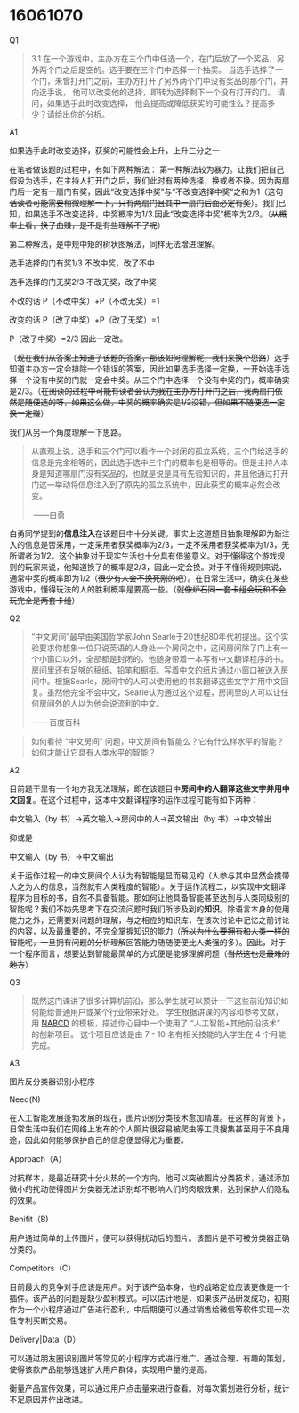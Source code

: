 # 16061070
Q1
>3.1 在一个游戏中，主办方在三个门中任选一个，在门后放了一个奖品，另外两个门之后是空的。选手要在三个门中选择一个抽奖。 当选手选择了一个门，未曾打开门之前，主办方打开了另外两个门中没有奖品的那个门，并向选手说， 他可以改变他的选择，即转为选择剩下一个没有打开的门。 请问，如果选手此时改变选择， 他会提高或降低获奖的可能性么？提高多少？请给出你的分析。 

A1

如果选手此时改变选择，获奖的可能性会上升，上升三分之一

在笔者做该题的过程中，有如下两种解法：
第一种解法较为暴力。让我们把自己假设为选手，在主持人打开门之后，我们此时有两种选择，换或者不换。因为两扇门后一定有一扇门有奖，因此“改变选择中奖”与“不改变选择中奖“之和为1（~~这句话读者可能需要稍微理解一下，只有两扇门且其中一扇门后面必定有奖~~）。我们已知，如果选手不改变选择，中奖概率为1/3.因此“改变选择中奖”概率为2/3。（~~从概率上看，换了血赚，是不是有些理解不了呢~~）

第二种解法，是中规中矩的树状图解法，同样无法增进理解。

选手选择的门有奖1/3  不改中奖，改了不中

选手选择的门无奖2/3  不改无奖，改了中奖

不改的话 P（不改中奖）+P（不改无奖）=1

改变的话 P（改了中奖）+P（改了无奖）=1

P（改了中奖）=2/3 因此一定改。

（~~现在我们从答案上知道了该题的答案，那该如何理解呢，我们来换个思路~~）选手知道主办方一定会排除一个错误的答案，因此如果选手选择一定换，一开始选手选择一个没有中奖的门就一定会中奖。从三个门中选择一个没有中奖的门，概率确实是2/3。（~~在阅读的过程中可能有读者会认为我在主办方打开门之后，我两扇门依然是随便选的呀，如果这么做，中奖的概率确实是1/2没错，但如果不随便选一定换一定赚~~）

我们从另一个角度理解一下思路。

>从直观上说，选手和三个门可以看作一个封闭的孤立系统，三个门给选手的信息是完全相等的，因此选手选中三个门的概率也是相等的。但是主持人本身是知道哪扇门没有奖品的，也就是说是具有先验知识的，并且他通过打开门这一举动将信息注入到了原先的孤立系统中，因此获奖的概率必然会改变。
>
>​																——白勇 

白勇同学提到的**信息注入**在该题目中十分关键。事实上这道题目抽象理解即为新注入的信息是否采用，一定采用者获奖概率为2/3，一定不采用者获奖概率为1/3，无所谓者为1/2。这个抽象对于现实生活也十分具有借鉴意义。对于懂得这个游戏规则的玩家来说，他知道换了的概率是2/3，因此一定会换。对于不懂得规则来说，通常中奖的概率即为1/2（~~很少有人会不换死刚的吧~~）。在日常生活中，确实在某些游戏中，懂得玩法的人的胜利概率是要高一些。（~~就像炉石同一套卡组会玩和不会玩完全是两套卡组~~）

Q2

> “中文房间”最早由美国哲学家John Searle于20世纪80年代初提出。这个实验要求你想象一位只说英语的人身处一个房间之中，这间房间除了门上有一个小窗口以外，全部都是封闭的。他随身带着一本写有中文翻译程序的书。房间里还有足够的稿纸、铅笔和橱柜。写着中文的纸片通过小窗口被送入房间中。根据Searle，房间中的人可以使用他的书来翻译这些文字并用中文回复。虽然他完全不会中文，Searle认为通过这个过程，房间里的人可以让任何房间外的人以为他会说流利的中文。 
>
> ​																	——百度百科

> 如何看待 “中文房间” 问题，中文房间有智能么？它有什么样水平的智能？如何才能让它具有人类水平的智能？ 

A2

目前题干里有一个地方我无法理解，即在该题目中**房间中的人翻译这些文字并用中文回复**。在这个过程中，这本中文翻译程序的运作过程可能有如下两种：

中文输入（by 书）->英文输入->房间中的人->英文输出（by 书）->中文输出

抑或是

中文输入（by 书）->中文输出

关于运作过程一的中文房间个人认为有智能是显而易见的（人参与其中显然会携带人之为人的信息，当然就有人类程度的智能）。关于运作流程二，以实现中文翻译程序为目标的书，自然不具备智能。那如何让他具备智能甚至达到与人类同级别的智能呢？我们不妨先思考下在交流问题时我们所涉及到的**知识**。除语言本身的使用能力之外，还需要对问题的理解，与之相应的知识库，在该次讨论中记忆之前讨论的内容，以及最重要的，不完全掌握知识的能力（~~所以为什么要拥有和人类一样的智能呢，一旦拥有问题的分析理解回答能力随随便便比人类强的多~~）。因此，对于一个程序而言，想要达到智能最简单的方式便是能够理解问题（~~当然这也是最难的地方~~）

Q3

> 既然这门课讲了很多计算机前沿，那么学生就可以预计一下这些前沿知识如何能给普通用户或某个行业带来好处。 学生根据讲课的内容和参考文献，用 [NABCD](https://www.cnblogs.com/xinz/archive/2010/12/01/1893323.html) 的模板，描述你心目中一个使用了 “人工智能+其他前沿技术” 的创新项目。 这个项目应该是由 7 - 10 名有相关技能的大学生在 4 个月能完成。 

A3

图片反分类器识别小程序

Need(N)

在人工智能发展蓬勃发展的现在，图片识别分类技术愈加精准。在这样的背景下，日常生活中我们在网络上发布的个人照片很容易被爬虫等工具搜集甚至用于不良用途，因此如何能够保护自己的信息便显得尤为重要。

Approach（A）

对抗样本，是最近研究十分火热的一个方向，他可以突破图片分类技术，通过添加微小的扰动使得图片分类器无法识别却不影响人们的肉眼效果，达到保护人们隐私的效果。

Benifit（B)

用户通过简单的上传图片，便可以获得扰动后的图片。该图片是不可被分类器正确分类的。

Competitors（C）

目前最大的竞争对手应该是用户。对于该产品本身，他的战略定位应该更像是一个插件。该产品的问题是缺少盈利模式。可以估计地是，如果该产品研发成功，初期作为一个小程序通过广告进行盈利，中后期便可以通过销售给微信等软件实现一次性专利买断交易。

Delivery|Data（D）

可以通过朋友圈识别图片等常见的小程序方式进行推广。通过合理、有趣的策划，使得该款产品能够迅速扩大用户群体，实现用户量的提高。

衡量产品宣传效果，可以通过用户点击量来进行查看。对每次策划进行分析，统计不足原因并作出改进。